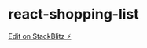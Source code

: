 # react-shopping-list

[Edit on StackBlitz ⚡️](https://stackblitz.com/edit/react-shopping-list-example-1wp5kw)
